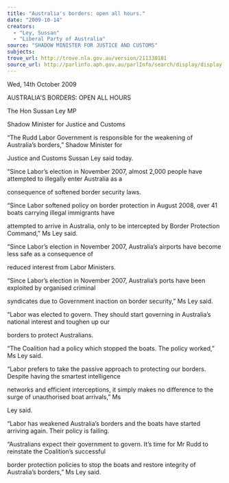 ```yaml
---
title: "Australia's borders: open all hours."
date: "2009-10-14"
creators:
  - "Ley, Sussan"
  - "Liberal Party of Australia"
source: "SHADOW MINISTER FOR JUSTICE AND CUSTOMS"
subjects:
trove_url: http://trove.nla.gov.au/version/211330181
source_url: http://parlinfo.aph.gov.au/parlInfo/search/display/display.w3p;query=Id%3A%22media/pressrel/VLXU6%22
---
```


 

 

 Wed, 14th October 2009    

 AUSTRALIA'S BORDERS: OPEN ALL HOURS 

 The Hon Sussan Ley MP  

 Shadow Minister for Justice and Customs 

 “The Rudd Labor Government is responsible for the weakening of Australia’s borders,” Shadow Minister for 

 Justice and Customs Sussan Ley said today.  

 “Since Labor’s election in November 2007, almost 2,000 people have attempted to illegally enter Australia as a 

 consequence of softened border security laws.  

 “Since Labor softened policy on border protection in August 2008, over 41 boats carrying illegal immigrants have 

 attempted to arrive in Australia, only to be intercepted by Border Protection Command,” Ms Ley said.  

 “Since Labor’s election in November 2007, Australia’s airports have become less safe as a consequence of 

 reduced interest from Labor Ministers.  

 “Since Labor’s election in November 2007, Australia’s ports have been exploited by organised criminal 

 syndicates due to Government inaction on border security,” Ms Ley said.  

 “Labor was elected to govern. They should start governing in Australia’s national interest and toughen up our 

 borders to protect Australians.  

 “The Coalition had a policy which stopped the boats. The policy worked,” Ms Ley said.  

 “Labor prefers to take the passive approach to protecting our borders. Despite having the smartest intelligence 

 networks and efficient interceptions, it simply makes no difference to the surge of unauthorised boat arrivals,” Ms 

 Ley said.  

 “Labor has weakened Australia’s borders and the boats have started arriving again. Their policy is failing.  

 “Australians expect their government to govern. It’s time for Mr Rudd to reinstate the Coalition’s successful 

 border protection policies to stop the boats and restore integrity of Australia’s borders,” Ms Ley said.    

